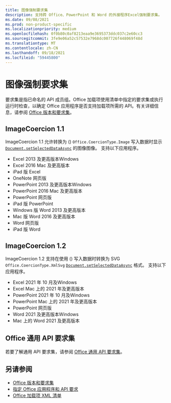 ```yaml
---
title: 图像强制要求集
description: 支持跨 Office、PowerPoint 和 Word 的外接程序Excel强制要求集。
ms.date: 09/08/2021
ms.prod: non-product-specific
ms.localizationpriority: medium
ms.openlocfilehash: 0f0b80c0af8213eaa9e3695373ddc037c2e60cc3
ms.sourcegitcommit: 3fe9e06a52c57532e7968dc007726f448069f48d
ms.translationtype: MT
ms.contentlocale: zh-CN
ms.lasthandoff: 09/18/2021
ms.locfileid: "59445800"
---
```

# <a name="image-coercion-requirement-sets"></a>图像强制要求集

要求集是指已命名的 API 成员组。Office 加载项使用清单中指定的要求集或执行运行时检查，以确定 Office 应用程序是否支持加载项所需的 API。有关详细信息，请参阅 [Office 版本和要求集](../../develop/office-versions-and-requirement-sets.md)。

## <a name="imagecoercion-11"></a>ImageCoercion 1.1

ImageCoercion 1.1 允许转换为 () `Office.CoercionType.Image` 写入数据时显示 [`Document.setSelectedDataAsync`](/javascript/api/office/office.document#getSelectedDataAsync_coercionType__options__callback_) 的图像图像。 支持以下应用程序。

- Excel 2013 及更高版本Windows
- Excel 2016 Mac 及更高版本
- iPad 版 Excel
- OneNote 网页版
- PowerPoint 2013 及更高版本Windows
- PowerPoint 2016 Mac 及更高版本
- PowerPoint 网页版
- iPad 版 PowerPoint
- Windows 版 Word 2013 及更高版本
- Mac 版 Word 2016 及更高版本
- Word 网页版
- iPad 版 Word

## <a name="imagecoercion-12"></a>ImageCoercion 1.2

ImageCoercion 1.2 支持在使用 () 写入数据时转换为 SVG `Office.CoercionType.XmlSvg` [`Document.setSelectedDataAsync`](/javascript/api/office/office.document#getSelectedDataAsync_coercionType__options__callback_) 格式。 支持以下应用程序。

- Excel 2021 年 10 月及Windows
- Excel Mac 上的 2021 年及更高版本
- PowerPoint 2021 年 10 月及Windows
- PowerPoint Mac 上的 2021 年及更高版本
- PowerPoint 网页版
- Word 2021 及更高版本Windows
- Mac 上的 Word 2021 及更高版本

## <a name="office-common-api-requirement-sets"></a>Office 通用 API 要求集

若要了解通用 API 要求集，请参阅 [Office 通用 API 要求集](office-add-in-requirement-sets.md)。

## <a name="see-also"></a>另请参阅

- [Office 版本和要求集](../../develop/office-versions-and-requirement-sets.md)
- [指定 Office 应用程序和 API 要求](../../develop/specify-office-hosts-and-api-requirements.md)
- [Office 加载项 XML 清单](../../develop/add-in-manifests.md)
